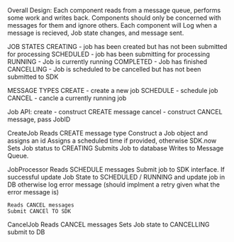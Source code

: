 Overall Design:
  Each component reads from a message queue, performs some work and writes back.
  Components should only be concerned with messages for them and ignore others.
  Each component will Log when a message is recieved,  Job state changes, and message sent.

JOB STATES
        CREATING - job has been created but has not been submitted for processing
        SCHEDULED - job has been submitting for processing
        RUNNING  - Job is currently running
        COMPLETED - Job has finished
        CANCELLING - Job is scheduled to be cancelled but has not been submitted to SDK

MESSAGE TYPES
    CREATE - create a new job
    SCHEDULE - schedule job
    CANCEL - cancle a currently running job

Job API:
   create - construct CREATE message
   cancel - construct CANCEL message, pass JobID

CreateJob
    Reads CREATE message type
    Construct a Job object and assigns an id
    Assigns a scheduled time if provided, otherwise SDK.now
    Sets Job status to CREATING
    Submits Job to database
    Writes to Message Queue. 

JobProcessor
    Reads SCHEDULE messages
    Submit job to SDK interface.
    If successful update Job State to SCHEDULED / RUNNING and update job in DB
    otherwise log error message
    (should implment a retry given what the error message is)

    Reads CANCEL messages
    Submit CANCEl TO SDK   

CancelJob
    Reads CANCEL messages
    Sets Job state to CANCELLING
    submit to DB

    